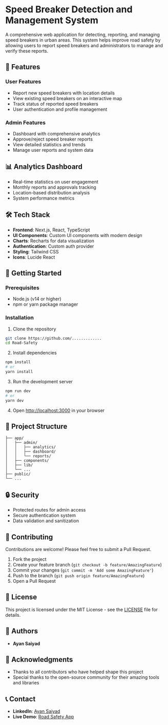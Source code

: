 # Speed Breaker Detection and Management System

A comprehensive web application for detecting, reporting, and managing speed breakers in urban areas. This system helps improve road safety by allowing users to report speed breakers and administrators to manage and verify these reports.

## 🌟 Features

### User Features
- Report new speed breakers with location details
- View existing speed breakers on an interactive map
- Track status of reported speed breakers
- User authentication and profile management

### Admin Features
- Dashboard with comprehensive analytics
- Approve/reject speed breaker reports
- View detailed statistics and trends
- Manage user reports and system data

## 📊 Analytics Dashboard
- Real-time statistics on user engagement
- Monthly reports and approvals tracking
- Location-based distribution analysis
- System performance metrics

## 🛠️ Tech Stack

- **Frontend**: Next.js, React, TypeScript
- **UI Components**: Custom UI components with modern design
- **Charts**: Recharts for data visualization
- **Authentication**: Custom auth provider
- **Styling**: Tailwind CSS
- **Icons**: Lucide React

## 🚀 Getting Started

### Prerequisites
- Node.js (v14 or higher)
- npm or yarn package manager

### Installation

1. Clone the repository
```bash
git clone https://github.com/.............
cd Road-Safety
```

2. Install dependencies
```bash
npm install
# or
yarn install
```

3. Run the development server
```bash
npm run dev
# or
yarn dev
```

4. Open [http://localhost:3000](http://localhost:3000) in your browser

## 📁 Project Structure

```
├── app/
│   ├── admin/
│   │   ├── analytics/
│   │   ├── dashboard/
│   │   └── reports/
│   ├── components/
│   ├── lib/
│   └── ...
├── public/
└── ...
```

## 🔒 Security

- Protected routes for admin access
- Secure authentication system
- Data validation and sanitization

## 🤝 Contributing

Contributions are welcome! Please feel free to submit a Pull Request.

1. Fork the project
2. Create your feature branch (`git checkout -b feature/AmazingFeature`)
3. Commit your changes (`git commit -m 'Add some AmazingFeature'`)
4. Push to the branch (`git push origin feature/AmazingFeature`)
5. Open a Pull Request

## 📝 License

This project is licensed under the MIT License - see the [LICENSE](LICENSE) file for details.

## 👥 Authors

- **Ayan Saiyad**

## 🙏 Acknowledgments

- Thanks to all contributors who have helped shape this project
- Special thanks to the open-source community for their amazing tools and libraries

## 📞 Contact

- **LinkedIn**: [Ayan Saiyad](https://www.linkedin.com/in/ayan-saiyad-793146129/)
- **Live Demo**: [Road Safety App](https://roadsafety-mu.vercel.app/)

